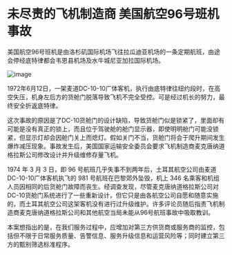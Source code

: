 # 未尽责的飞机制造商 美国航空96号班机事故

美国航空96号班机是由洛杉矶国际机场飞往拉瓜迪亚机场的一条定期航班，由途会停经底特律都会韦恩县机场及水牛城尼亚加拉国际机场。

![image](https://github.com/user-attachments/assets/a0a2d36f-868e-4fea-a6eb-450b8d821ee7)


1972年6月12日，一架麦道DC-10-10广体客机，执行由底特律往纽约段时，在高空失压，机身左后方的货舱门脱落导致飞机不完全受控。可是经过机长的努力，最终安全折返底特律。

这次事故的原因是了DC-10货舱门的设计缺陷，导致货舱门似是锁紧了，里面却有可能是没有真正的锁上，而且位于驾驶舱的舱门显示器，即使明明舱门可能没锁紧，但显示灯却会因舱门关上而熄灯。假如关门不当，货舱门将会于爬升期间发生爆炸减压现象。事故发生后，美国国家运输安全委员会要求飞机制造商麦克唐纳道格拉斯公司修改设计并升级维修存量飞机。

 1974 年 3 月 3 日，即 96 号航班几乎失事不到两年后，土耳其航空公司由麦道DC-10-10广体客机执飞的 981 号航班在巴黎郊外坠毁，机上 346 名乘客和机组人员因相同的后货舱门故障而丧生。经调查发现，尽管麦克唐纳道格拉斯公司对DC-10货舱门系统进行了一些重新设计，但它只是由各航空公司自愿和随意实施的，而土耳其航空公司这架客机没有进行过升级维护。许多评论员随后指责飞机制造商麦克唐纳道格拉斯公司和其他航空当局未能从96号航班事故中吸取教训。

本案想指出的是，在我们服务过程中，应增加对第三方供货商或服务商的监控，包括但不限于日常服务质量、告警信息、服务升级信息和运营风险等；同时建立第三方的甄别筛选标准程序。
